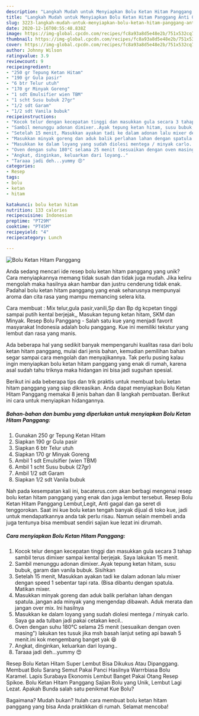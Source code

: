 ```yaml
---
description: "Langkah Mudah untuk Menyiapkan Bolu Ketan Hitam Panggang Anti Gagal"
title: "Langkah Mudah untuk Menyiapkan Bolu Ketan Hitam Panggang Anti Gagal"
slug: 3223-langkah-mudah-untuk-menyiapkan-bolu-ketan-hitam-panggang-anti-gagal
date: 2020-12-16T00:55:48.838Z
image: https://img-global.cpcdn.com/recipes/fc8a93a8d5e48e2b/751x532cq70/bolu-ketan-hitam-panggang-foto-resep-utama.jpg
thumbnail: https://img-global.cpcdn.com/recipes/fc8a93a8d5e48e2b/751x532cq70/bolu-ketan-hitam-panggang-foto-resep-utama.jpg
cover: https://img-global.cpcdn.com/recipes/fc8a93a8d5e48e2b/751x532cq70/bolu-ketan-hitam-panggang-foto-resep-utama.jpg
author: Johnny Wilson
ratingvalue: 3.9
reviewcount: 9
recipeingredient:
- "250 gr Tepung Ketan Hitam"
- "190 gr Gula pasir"
- "6 btr Telur utuh"
- "170 gr Minyak Goreng"
- "1 sdt Emulsifier wien TBM"
- "1 scht Susu bubuk 27gr"
- "1/2 sdt Garam"
- "1/2 sdt Vanila bubuk"
recipeinstructions:
- "Kocok telur dengan kecepatan tinggi dan masukkan gula secara 3 tahap sambil terus dimixer sampai kental berjejak. Saya lakukan 15 menit."
- "Sambil menunggu adonan dimixer..Ayak tepung ketan hitam, susu bubuk, garam dan vanila bubuk. Sisihkan"
- "Setelah 15 menit, Masukkan ayakan tadi ke dalam adonan lalu mixer dengan speed 1 sebentar tapi rata. (Bisa dibantu dengan spatula. Matikan mixer."
- "Masukkan minyak goreng dan aduk balik perlahan lahan dengan spatula..jangan ada minyak yang mengendap dibawah. Aduk merata dan jangan over mix. Ini hasilnya"
- "Masukkan ke dalam loyang yang sudah diolesi mentega / minyak carlo. Saya ga ada tulban jadi pakai cetakan kecil.."
- "Oven dengan suhu 180°C selama 25 menit (sesuaikan dengan oven masing&#34;) lakukan tes tusuk jika msh basah lanjut seting api bawah 5 menit.ini kok mengembang banget yak 😆"
- "Angkat, dinginkan, keluarkan dari loyang.."
- "Taraaa jadi deh...yummy 😍"
categories:
- Resep
tags:
- bolu
- ketan
- hitam

katakunci: bolu ketan hitam 
nutrition: 133 calories
recipecuisine: Indonesian
preptime: "PT29M"
cooktime: "PT45M"
recipeyield: "4"
recipecategory: Lunch

---
```



![Bolu Ketan Hitam Panggang](https://img-global.cpcdn.com/recipes/fc8a93a8d5e48e2b/751x532cq70/bolu-ketan-hitam-panggang-foto-resep-utama.jpg)

Anda sedang mencari ide resep bolu ketan hitam panggang yang unik? Cara menyiapkannya memang tidak susah dan tidak juga mudah. Jika keliru mengolah maka hasilnya akan hambar dan justru cenderung tidak enak. Padahal bolu ketan hitam panggang yang enak seharusnya mempunyai aroma dan cita rasa yang mampu memancing selera kita.

Cara membuat : Mix telur,gula pasir,vanili,Sp dan Bp dg kcpetan tinggi sampai putih kental berjejak,, Masukan tepung ketan hitam, SKM dan Minyak. Resep Bolu Panggang - Salah satu kue yang menjadi favorit masyarakat Indonesia adalah bolu panggang. Kue ini memiliki tekstur yang lembut dan rasa yang manis.

Ada beberapa hal yang sedikit banyak mempengaruhi kualitas rasa dari bolu ketan hitam panggang, mulai dari jenis bahan, kemudian pemilihan bahan segar sampai cara mengolah dan menyajikannya. Tak perlu pusing kalau ingin menyiapkan bolu ketan hitam panggang yang enak di rumah, karena asal sudah tahu triknya maka hidangan ini bisa jadi suguhan spesial.


Berikut ini ada beberapa tips dan trik praktis untuk membuat bolu ketan hitam panggang yang siap dikreasikan. Anda dapat menyiapkan Bolu Ketan Hitam Panggang memakai 8 jenis bahan dan 8 langkah pembuatan. Berikut ini cara untuk menyiapkan hidangannya.

<!--inarticleads1-->

##### Bahan-bahan dan bumbu yang diperlukan untuk menyiapkan Bolu Ketan Hitam Panggang:

1. Gunakan 250 gr Tepung Ketan Hitam
1. Siapkan 190 gr Gula pasir
1. Siapkan 6 btr Telur utuh
1. Siapkan 170 gr Minyak Goreng
1. Ambil 1 sdt Emulsifier (wien TBM)
1. Ambil 1 scht Susu bubuk (27gr)
1. Ambil 1/2 sdt Garam
1. Siapkan 1/2 sdt Vanila bubuk


Nah pada kesempatan kali ini, bacaterus.com akan berbagi mengenai resep bolu ketan hitam panggang yang enak dan juga lembut tersebut. Resep Bolu Ketan Hitam Panggang Lembut,Legit, Anti gagal dan ga seret di tenggorokan. Saat ini kue bolu ketan tengah banyak dijual di toko kue, jadi untuk mendapatkannya anda tak perlu risau. Namun selain membeli anda juga tentunya bisa membuat sendiri sajian kue lezat ini dirumah. 

<!--inarticleads2-->

##### Cara menyiapkan Bolu Ketan Hitam Panggang:

1. Kocok telur dengan kecepatan tinggi dan masukkan gula secara 3 tahap sambil terus dimixer sampai kental berjejak. Saya lakukan 15 menit.
1. Sambil menunggu adonan dimixer..Ayak tepung ketan hitam, susu bubuk, garam dan vanila bubuk. Sisihkan
1. Setelah 15 menit, Masukkan ayakan tadi ke dalam adonan lalu mixer dengan speed 1 sebentar tapi rata. (Bisa dibantu dengan spatula. Matikan mixer.
1. Masukkan minyak goreng dan aduk balik perlahan lahan dengan spatula..jangan ada minyak yang mengendap dibawah. Aduk merata dan jangan over mix. Ini hasilnya
1. Masukkan ke dalam loyang yang sudah diolesi mentega / minyak carlo. Saya ga ada tulban jadi pakai cetakan kecil..
1. Oven dengan suhu 180°C selama 25 menit (sesuaikan dengan oven masing&#34;) lakukan tes tusuk jika msh basah lanjut seting api bawah 5 menit.ini kok mengembang banget yak 😆
1. Angkat, dinginkan, keluarkan dari loyang..
1. Taraaa jadi deh...yummy 😍


Resep Bolu Ketan Hitam Super Lembut Bisa Dikukus Atau Dipanggang. Membuat Bolu Sarang Semut Pakai Panci Hasilnya Warrrbiasa Bolu Karamel. Lapis Surabaya Ekonomis Lembut Banget Pakai Otang Resep Spikoe. Bolu Ketan Hitam Panggang Sajian Bolu yang Unik, Lembut Lagi Lezat. Apakah Bunda salah satu penikmat Kue Bolu? 

Bagaimana? Mudah bukan? Itulah cara membuat bolu ketan hitam panggang yang bisa Anda praktikkan di rumah. Selamat mencoba!
